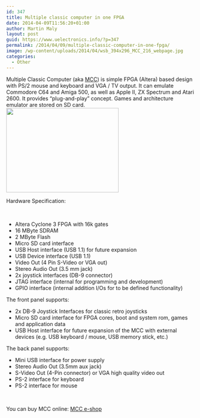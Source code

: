 ```yaml
---
id: 347
title: Multiple classic computer in one FPGA
date: 2014-04-09T11:56:20+01:00
author: Martin Maly
layout: post
guid: https://www.uelectronics.info/?p=347
permalink: /2014/04/09/multiple-classic-computer-in-one-fpga/
image: /wp-content/uploads/2014/04/wsb_394x296_MCC_216_webpage.jpg
categories:
  - Other
---
```

Multiple Classic Computer (aka [MCC](https://mcc-home.com/2.html)) is simple FPGA (Altera) based design with PS/2 mouse and keyboard and VGA / TV output. It can emulate Commodore C64 and Amiga 500, as well as Apple II, ZX Spectrum and Atari 2600. It provides &#8220;plug-and-play&#8221; concept. Games and architecture emulator are stored on SD card.[<img loading="lazy" class="aligncenter size-medium wp-image-348" alt="" src="https://www.uelectronics.info/wp-content/uploads/2014/04/wsb_394x296_MCC_216_webpage-300x225.jpg" width="300" height="225" srcset="https://www.uelectronics.info/wp-content/uploads/2014/04/wsb_394x296_MCC_216_webpage-300x225.jpg 300w, https://www.uelectronics.info/wp-content/uploads/2014/04/wsb_394x296_MCC_216_webpage.jpg 394w" sizes="(max-width: 300px) 100vw, 300px" />](https://www.uelectronics.info/wp-content/uploads/2014/04/wsb_394x296_MCC_216_webpage.jpg)

Hardware Specification:

&nbsp;

  * Altera Cyclone 3 FPGA with 16k gates
  * 16 MByte SDRAM
  * 2 MByte Flash
  * Micro SD card interface
  * USB Host interface (USB 1.1) for future expansion
  * USB Device interface (USB 1.1)
  * Video Out (4 Pin S-Video or VGA out)
  * Stereo Audio Out (3.5 mm jack)
  * 2x joystick interfaces (DB-9 connector)
  * JTAG interface (internal for programming and development)
  * GPIO interface (internal addition I/Os for to be defined functionality)

The front panel supports:

  * 2x DB-9 Joystick Interfaces for classic retro joysticks
  * Micro SD card interface for FPGA cores, boot and system rom, games  
    and application data
  * USB Host interface for future expansion of the MCC with external devices (e.g. USB keyboard / mouse, USB memory stick, etc.)

The back panel supports:

  * Mini USB interface for power supply
  * Stereo Audio Out (3.5mm aux jack)
  * S-Video Out (4-Pin connector) or VGA high quality video out
  * PS-2 interface for keyboard
  * PS-2 interface for mouse

&nbsp;

You can buy MCC online: [MCC e-shop](https://s318412817.e-shop.info/shop/page/16)

&nbsp;